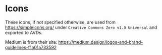 Icons
=====

These icons, if not specified otherwise, are used from https://simpleicons.org/ under `Creative Commons Zero v1.0 Universal` 
and exported to AVDs.

Medium is from their site: https://medium.design/logos-and-brand-guidelines-f1a01a733592

